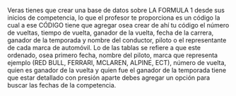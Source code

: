Veras tienes que crear una base de datos sobre LA FORMULA 1 desde sus inicios de competencia, lo que el profesor te proporciona es un código la cual a ese CÓDIGO tiene que agregar osea crear de ahí tu código el número de vueltas, tiempo de vuelta, ganador de la vuelta, fecha de la carrera, ganador de la temporada y nombre del conductor, piloto o el representante de cada marca de automóvil. Lo de las tablas se refiere a que este ordenado, osea primero fecha, nombre del piloto, marca que representa ejemplo (RED BULL, FERRARI, MCLAREN, ALPINE, ECT), número de vuelta, quien es ganador de la vuelta y quien fue el ganador de la temporada tiene que estar detallado con presión aparte debes agregar un opción para buscar las fechas de la competencia.
